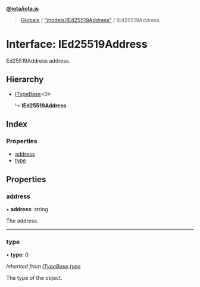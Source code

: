 **[@iota/iota.js](../README.md)**

> [Globals](../README.md) / ["models/IEd25519Address"](../modules/_models_ied25519address_.md) / IEd25519Address

# Interface: IEd25519Address

Ed25519Address address.

## Hierarchy

* [ITypeBase](_models_itypebase_.itypebase.md)<0\>

  ↳ **IEd25519Address**

## Index

### Properties

* [address](_models_ied25519address_.ied25519address.md#address)
* [type](_models_ied25519address_.ied25519address.md#type)

## Properties

### address

•  **address**: string

The address.

___

### type

•  **type**: 0

*Inherited from [ITypeBase](_models_itypebase_.itypebase.md).[type](_models_itypebase_.itypebase.md#type)*

The type of the object.

